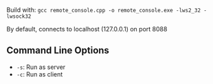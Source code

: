Build with:
`gcc remote_console.cpp -o remote_console.exe -lws2_32 -lwsock32`

By default, connects to localhost (127.0.0.1) on port 8088
## Command Line Options
- `-s`: Run as server
- `-c`: Run as client
